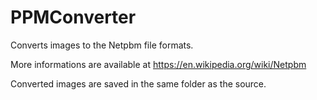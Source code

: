 # PPMConverter
Converts images to the Netpbm file formats.

More informations are available at https://en.wikipedia.org/wiki/Netpbm

Converted images are saved in the same folder as the source.
